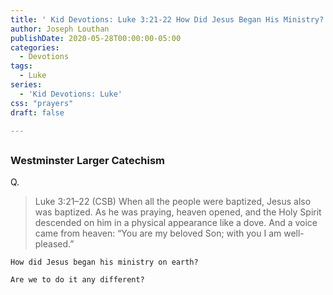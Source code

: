 ```yaml
---
title: ' Kid Devotions: Luke 3:21-22 How Did Jesus Began His Ministry?'
author: Joseph Louthan
publishDate: 2020-05-28T00:00:00-05:00
categories:
  - Devotions
tags:
  - Luke
series:
  - 'Kid Devotions: Luke'
css: "prayers"
draft: false

---
```


## 

### Westminster Larger Catechism

Q.

>Luke 3:21–22 (CSB) When all the people were baptized, Jesus also was baptized. As he was praying, heaven opened,  and the Holy Spirit descended on him in a physical appearance like a dove. And a voice came from heaven: “You are my beloved Son; with you I am well-pleased.”

```text
How did Jesus began his ministry on earth?

Are we to do it any different?
```
